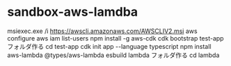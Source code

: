 # sandbox-aws-lamdba

msiexec.exe /i https://awscli.amazonaws.com/AWSCLIV2.msi
aws configure
aws iam list-users
npm install -g aws-cdk
cdk bootstrap
test-app フォルダ作る
cd test-app
cdk init app --language typescript
npm install aws-lambda @types/aws-lambda esbuild
lambda フォルダ作る
cd lambda